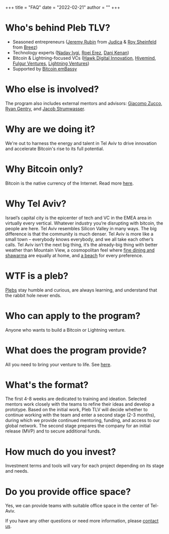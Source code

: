 +++
title = "FAQ"
date = "2022-02-21"
author = ""
+++

# Who's behind Pleb TLV? 
* Seasoned entrepreneurs ([Jeremy Rubin](https://rubin.io) from [Judica](https://judica.org) & [Roy Sheinfeld](https://www.linkedin.com/in/roysheinfeld) from [Breez](https://breez.technology))
* Technology experts ([Nadav Ivgi](https://github.com/shesek), [Roei Erez](https://github.com/roeierez), [Dani Kenan](https://github.com/danikenan))
* Bitcoin & Lightning-focused VCs ([Hawk Digital Innovation](https://www.hawkdigitalinnovation.com), [Hivemind](https://hivemind.vc), [Fulgur Ventures](https://fulgur.ventures), [Lightning Ventures](https://ltng.ventures))
* Supported by [Bitcoin emBassy](https://www.bitembassy.org)
# Who else is involved? 
The program also includes external mentors and advisors: [Giacomo Zucco](https://giacomozucco.com), [Ryan Gentry](https://www.linkedin.com/in/ryan-gentry-186a6a59), and [Jacob Strumwasser](https://www.linkedin.com/in/jacob-strumwasser-55633a2).   
# Why are we doing it?
We're out to harness the energy and talent in Tel Aviv to drive innovation and accelerate Bitcoin's rise to its full potential. 
# Why Bitcoin only?
Bitcoin is the native currency of the Internet. Read more [here](https://bitcoin.org/bitcoin.pdf).
# Why Tel Aviv?
Israel’s capital city is the epicenter of tech and VC in the EMEA area in virtually every vertical. Whatever industry you’re disrupting with bitcoin, the people are here.
Tel Aviv resembles Silicon Valley in many ways. The big difference is that the community is much denser. Tel Aviv is more like a small town – everybody knows everybody, and we all take each other’s calls. 
Tel Aviv isn’t the next big thing, it’s the already-big thing with better weather than Mountain View, a cosmopolitan feel where [fine dining and shawarma](https://www.easttowestrms.com/food-Tel-Aviv-guide/) are equally at home, and [a beach](https://www.visit-tel-aviv.com/en/tel-avivs-beaches) for every preference.
# WTF is a pleb?
[Plebs](https://bitcoinmagazine.com/culture/plebs-patricians-bitcoin-rome) stay humble and curious, are always learning, and understand that the rabbit hole never ends. 
# Who can apply to the program?
Anyone who wants to build a Bitcoin or Lightning venture. 
# What does the program provide?
All you need to bring your venture to life. See [here](/about).
# What's the format?
The first 4-8 weeks are dedicated to training and ideation. Selected mentors work closely with the teams to refine their ideas and develop a prototype. Based on the initial work, Pleb TLV will decide whether to continue working with the team and enter a second stage (2-3 months), during which we provide continued mentoring, funding, and access to our global network. The second stage prepares the company for an initial release (MVP) and to secure additional funds.    
# How much do you invest?
Investment terms and tools will vary for each project depending on its stage and needs.
# Do you provide office space?
Yes, we can provide teams with suitable office space in the center of Tel-Aviv. 

If you have any other questions or need more information, please [contact us](mailto:plebtlv@gmail.com).


